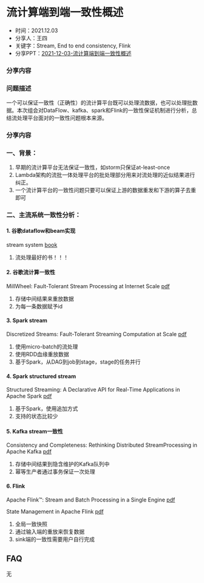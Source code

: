 # 流计算端到端一致性概述

* 时间：2021.12.03
* 分享人：王四
* 关键字：Stream, End to end consistency, Flink
* 分享PPT：[2021-12-03-流计算端到端一致性概述](./slides/2021-12-03-流计算端到端一致性概述.pdf)

### 分享内容

### 问题描述

一个可以保证一致性（正确性）的流计算平台既可以处理流数据，也可以处理批数据。本次组会对DataFlow、kafka、spark和Flink的一致性保证机制进行分析，总结流处理平台面对的一致性问题根本来源。

### 分享内容

### 一、背景：

1. 早期的流计算平台无法保证一致性，如storm只保证at-least-once
2. Lambda架构的流批一体处理平台的批处理部分用来对流处理的近似结果进行纠正。
3. 一个流计算平台的一致性问题只要可以保证上游的数据重发和下游的算子去重即可

### 二、主流系统一致性分析：

#### 1. 谷歌dataflow和beam实现 

stream system [book](https://book.douban.com/subject/27080632/)

1. 流处理最好的书！！！

#### 2. 谷歌流计算一致性

MillWheel: Fault-Tolerant Stream Processing at
Internet Scale [pdf](https://static.googleusercontent.com/media/research.google.com/zh-CN//pubs/archive/41378.pdf)

1. 存储中间结果来重放数据
2. 为每一条数据赋予id

#### 3. Spark stream 

Discretized Streams: Fault-Tolerant Streaming Computation at Scale [pdf](https://people.csail.mit.edu/matei/papers/2013/sosp_spark_streaming.pdf)

1. 使用micro-batch的流处理
2. 使用RDD血缘重放数据
3. 基于Spark，从DAG到job到stage，stage的任务并行

#### 4. Spark structured stream 

Structured Streaming: A Declarative API for Real-Time
Applications in Apache Spark [pdf](https://databricks.com/wp-content/uploads/2018/12/sigmod_structured_streaming.pdf)

1. 基于Spark，使用追加方式
2. 支持的状态比较少

#### 5. Kafka stream一致性

Consistency and Completeness: Rethinking Distributed StreamProcessing in Apache Kafka [pdf](https://dl.acm.org/doi/pdf/10.1145/3448016.3457556)

1. 存储中间结果到隐含维护的Kafka队列中
2. 幂等生产者通过事务保证一次处理

#### 6. Flink 

Apache Flink™: Stream and Batch Processing in a Single Engine [pdf](https://www.semanticscholar.org/paper/Apache-Flink%E2%84%A2%3A-Stream-and-Batch-Processing-in-a-Carbone-Katsifodimos/ab18dc8b12ab8db6c939ec671bc1f74d6655f465 ) 

State Management in Apache Flink [pdf](http://www.vldb.org/pvldb/vol10/p1718-carbone.pdf)

1. 全局一致快照
2. 通过输入端的重放来恢复数据
3. sink端的一致性需要用户自行完成

## FAQ

无
